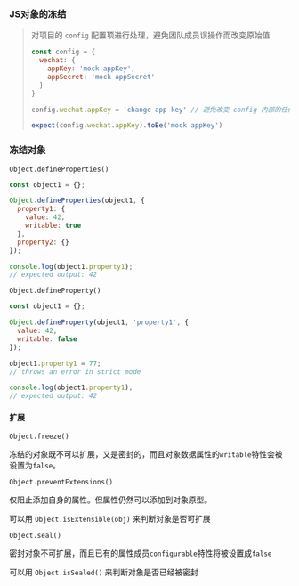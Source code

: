 ### JS对象的冻结

> 对项目的 `config` 配置项进行处理，避免团队成员误操作而改变原始值
>
> ```javascript
> const config = {
>   wechat: {
>     appKey: 'mock appKey',
>     appSecret: 'mock appSecret'
>   }
> }
> 
> config.wechat.appKey = 'change app key' // 避免改变 config 内部的任何值
> 
> expect(config.wechat.appKey).toBe('mock appKey')
> ```

### 冻结对象

`Object.defineProperties()`

```javascript
const object1 = {};

Object.defineProperties(object1, {
  property1: {
    value: 42,
    writable: true
  },
  property2: {}
});

console.log(object1.property1);
// expected output: 42
```

`Object.defineProperty()`

```javascript
const object1 = {};

Object.defineProperty(object1, 'property1', {
  value: 42,
  writable: false
});

object1.property1 = 77;
// throws an error in strict mode

console.log(object1.property1);
// expected output: 42

```

#### 扩展 

```Object.freeze()```

冻结的对象既不可以扩展，又是密封的，而且对象数据属性的`writable`特性会被设置为`false`。 



`Object.preventExtensions()`

仅阻止添加自身的属性。但属性仍然可以添加到对象原型。

可以用 `Object.isExtensible(obj)` 来判断对象是否可扩展



`Object.seal()`

密封对象不可扩展，而且已有的属性成员`configurable`特性将被设置成`false`

可以用 `Object.isSealed()` 来判断对象是否已经被密封